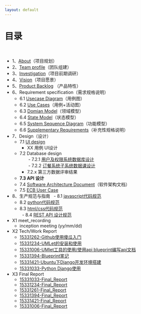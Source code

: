 ```yaml
---
layout: default
---
```


# [](#TOC)目录

&nbsp;&nbsp; 

* 1、[About](./docs/about)（项目规划）
* 2、[Team profile](./docs/team_profile)（团队组建）
* 3、[Investigation](./docs/investigation)（项目前期调研）
* 4、[Vision](./docs/vision)（项目愿景）
* 5、[Product Backlog](./docs/backlog_initial) （产品特性）
* 6、Requirement specification（需求规格说明）
    - 6.1 [Usecase Diagram](./docs/Requirement_specification/requirements_and_userCase)（用例图）
    - 6.2 [Use Cases](./docs/Requirement_specification/requirements_and_userCase)（用例+活动图）
    - 6.3 [Domian Model](./docs/Requirement_specification/domain_model)（领域模型）
    - 6.4 [State Model](./docs/Requirement_specification/state_model)（状态模型）
    - 6.5 [System Sequence Diagram](./docs/Requirement_specification/System_sequence_diagram)（功能模型）
    - 6.6 [Supplementary Requirements](./docs/supplementary_requirements)（补充性规格说明）
* 7、Design（设计）
    - 7.1 [UI design](./assets/UI_Design.pdf)  
        - XX 用例 UI设计
    - 7.2 Database design  
        - 7.2.1 [用户及权限系统数据库设计](./docs/dataBase_design)  
        - 7.2.2 [订餐系统子系统数据课设计](./docs/dataBase_design)   
        - 7.2.x 第三方数据评审结果
    - **7.3 API 设计**
    - 7.4 [Software Architecture Document](./docs/software_architecture_document)（软件架构文档）
    - 7.5 [ECB User Case](https://github.com/EasyMealOrder/dashboard/blob/gh-pages/docs/ecb-user-case.md)
* 8、生产规范与指南
   - 8.1 [javascript代码规范](./docs/GuideBook/Google_javascript_style_guide.pdf)  
   - 8.2 [python代码规范](./docs/GuideBook/Google_python_style_guide)  
   - 8.3 [html/css代码规范](./docs/GuideBook/Google_html_css_style_guide)  
   - 8.4 [REST API 设计规范](./docs/GuideBook/RESTful-API-design-OCTO-Quick-Reference-Card-2.2.pdf)  
* X1 meet_recording
    - inception meeting (yy/mm/dd)
* X2 Tech/Work Report
    - [15331262-Github使用傻瓜入门](https://blog.csdn.net/overflow_1/article/details/79919370)
    - [15331234-UMLet的安装和使用](https://blog.csdn.net/lohiaufung/article/details/79869127)
    - [15331006-UMlet工具的使用/使用api blueprint编写api文档](https://caijh23.github.io/2018/04/14/Homework-lesson5/)
    - [15331394-Blueprint笔记](https://blog.csdn.net/ygtrece/article/details/79941779)
    - [15331421-Ubuntu下Django开发环境搭建](http://zjfblog.club/2018/04/15/%E7%B3%BB%E7%BB%9F%E5%88%86%E6%9E%90%E4%B8%8E%E8%AE%BE%E8%AE%A1-3/)
    - [15331033-Python Django使用](https://15331033.github.io/2018/04/13/Lesson5_Homework/)
* X3 Final Report
    - [15331033-Final_Report](https://15331033.github.io/2018/06/30/Final%20Report/)
    - [15331234-Final_Report](https://blog.csdn.net/lohiaufung/article/details/80841510)
    - [15331261-Final_Report](https://blog.csdn.net/overflow_1/article/details/80865842)
    - [15331394-Final_Report](https://blog.csdn.net/ygtrece/article/details/80869947)
    - [15331421-Final_Report](https://github.com/EasyMealOrder/dashboard/blob/gh-pages/docs/Final_Report/15331421.pdf)
    - [15331006-Final_Report](https://caijh23.github.io/2018/06/30/finalReport/)
